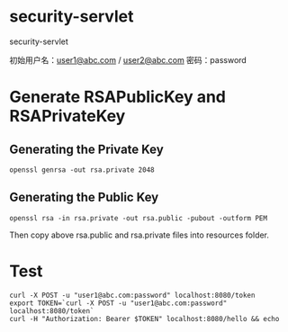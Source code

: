 # security-servlet
security-servlet

初始用户名：user1@abc.com / user2@abc.com
密码：password

# Generate RSAPublicKey and RSAPrivateKey

## Generating the Private Key
```
openssl genrsa -out rsa.private 2048
```
## Generating the Public Key
```
openssl rsa -in rsa.private -out rsa.public -pubout -outform PEM
```

Then copy above rsa.public and rsa.private files into resources folder.

# Test
```
curl -X POST -u "user1@abc.com:password" localhost:8080/token
export TOKEN=`curl -X POST -u "user1@abc.com:password" localhost:8080/token`
curl -H "Authorization: Bearer $TOKEN" localhost:8080/hello && echo
```
